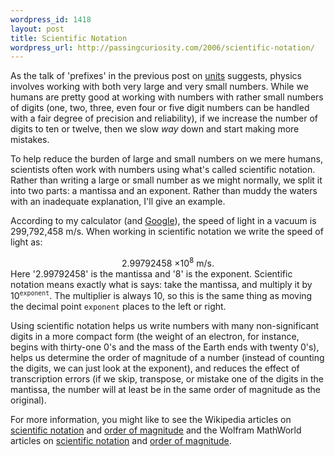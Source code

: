 ```yaml
--- 
wordpress_id: 1418
layout: post
title: Scientific Notation
wordpress_url: http://passingcuriosity.com/2006/scientific-notation/
---
```

As the talk of 'prefixes' in the previous post on <a href="http://physics-notes.blogspot.com/2006/11/units-in-short.html">units</a> suggests, physics involves working with both very large and very small numbers. While we humans are pretty good at working with numbers with rather small numbers of digits (one, two, three, even four or five digit numbers can be handled with a fair degree of precision and reliability), if we increase the number of digits to ten or twelve, then we slow <em>way</em> down and start making more mistakes.

<!--more-->

<p>To help reduce the burden of large and small numbers on we mere humans, scientists often work with numbers using what's called scientific notation. Rather than writing a large or small number as we might normally, we split it into two parts: a mantissa and an exponent. Rather than muddy the waters with an inadequate explanation, I'll give an example. </p>

<p>According to my calculator (and <a href="http://www.google.com/search?q=c+in+m/s">Google</a>), the speed of light in a vacuum is 299,792,458 m/s. When working in scientific notation we write the speed of light as: <div style="text-align: center; clear: both; padding-top: 0; margin-top: 0;">2.99792458 &times;10<sup>8</sup> m/s.</div> Here '2.99792458' is the mantissa and '8' is the exponent. Scientific notation means exactly what is says: take the mantissa, and multiply it by 10<sup><code>exponent</code></sup>. The multiplier is always 10, so this is the same thing as moving the decimal point <code>exponent</code> places to the left or right.</p>

<p>Using scientific notation helps us write numbers with many non-significant digits in a more compact form (the weight of an electron, for instance, begins with thirty-one 0's and the mass of the Earth ends with twenty 0's), helps us determine the order of magnitude of a number (instead of counting the digits, we can just look at the exponent), and reduces the effect of transcription errors (if we skip, transpose, or mistake one of the digits in the mantissa, the number will at least be in the same order of magnitude as the original).</p>

<p>For more information, you might like to see the Wikipedia articles on <a href="http://en.wikipedia.org/wiki/Scientific_notation" title="'Scientific Notation' at Wikipedia">scientific notation</a> and <a href="http://en.wikipedia.org/wiki/Order_of_magnitude">order of magnitude</a> and the Wolfram MathWorld articles on <a href="http://mathworld.wolfram.com/ScientificNotation.html">scientific notation</a> and <a href="http://mathworld.wolfram.com/OrderofMagnitude.html">order of magnitude</a>.</p>
